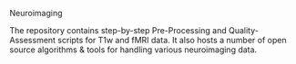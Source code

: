 Neuroimaging

The repository contains step-by-step Pre-Processing and Quality-Assessment scripts for T1w and fMRI data. It also hosts a number of open source algorithms & tools for handling various neuroimaging data.
